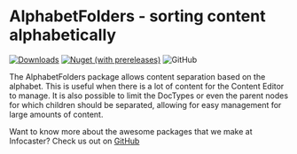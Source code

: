 # AlphabetFolders - sorting content alphabetically

[![Downloads](https://img.shields.io/nuget/dt/Infocaster.Umbraco.AlphabetFolders?color=ff0069)](https://www.nuget.org/packages/Infocaster.Umbraco.AlphabetFolders/)
[![Nuget (with prereleases)](https://img.shields.io/nuget/vpre/Infocaster.Umbraco.AlphabetFolders?color=ffc800)](https://www.nuget.org/packages/Infocaster.Umbraco.AlphabetFolders/)
![GitHub](https://img.shields.io/github/license/Infocaster/AlphabetFolders?color=ff0069)

The AlphabetFolders package allows content separation based on the alphabet. This is useful when there is a lot of content for the Content Editor to manage.
It is also possible to limit the DocTypes or even the parent nodes for which children should be separated, allowing for easy management for large amounts of content.

Want to know more about the awesome packages that we make at Infocaster? Check us out on [GitHub](https://github.com/Infocaster)